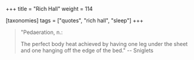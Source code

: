 +++
title = "Rich Hall"
weight = 114

[taxonomies]
tags = ["quotes", "rich hall", "sleep"]
+++

> "Pedaeration, n.:
>
> The perfect body heat achieved by having one leg under the
> sheet and one hanging off the edge of the bed."
-- Sniglets


